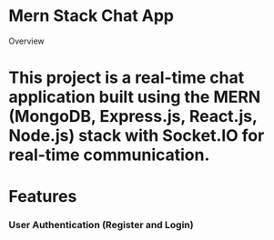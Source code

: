 
# Mern Stack Chat App

Overview

<h1>This project is a real-time chat application built using the MERN (MongoDB, Express.js, React.js, Node.js) stack with Socket.IO for real-time communication. </h1>

<h1>Features</h1>
<h3>User Authentication (Register and Login)</h3>
